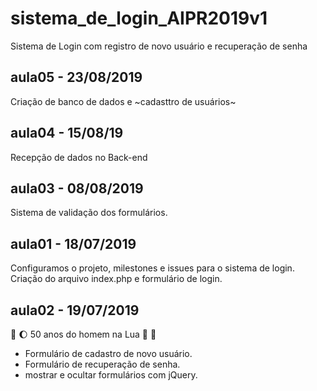 # sistema_de_login_AIPR2019v1
Sistema de Login com registro de novo usuário e recuperação de senha

## aula05 - 23/08/2019
Criação de banco de dados e ~cadasttro de usuários~


## aula04 - 15/08/19
Recepção de dados no Back-end

## aula03 - 08/08/2019
Sistema de validação dos formulários.

## aula01 - 18/07/2019
Configuramos o projeto, milestones e issues para o sistema de login.
Criação do arquivo index.php e formulário de login.

## aula02 - 19/07/2019 
:rocket: :moon: 50 anos do homem na Lua 🌝 🌚

* Formulário de cadastro de novo usuário.
* Formulário de recuperação de senha.
* mostrar e ocultar formulários com jQuery.

